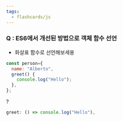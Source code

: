 ```yaml
---
tags:
  - flashcards/js
---
```

### Q : ES6에서 개선된 방법으로 객체 함수 선언
- 화살표 함수로 선언해보세용 
```js
const person={
  name: "Alberto",
  greet() {
    console.log("Hello");
  },
};
```
?
```js
greet: () => console.log("Hello"),
```